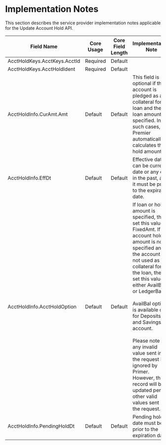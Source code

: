 # Implementation Notes
This section describes the service provider implementation notes applicable for the Update Account Hold API.

|Field Name   |Core Usage  |Core Field Length   |Implementation Note   | 
|---|---|---|---|
|AcctHoldKeys.AcctKeys.AcctId	|Required	|Default	| |
|AcctHoldKeys.AcctHoldIdent	|Required	|Default	||
|AcctHoldInfo.CurAmt.Amt	|Default	|Default	|This field is optional if the account is pledged as a collateral for a loan and the loan amount is specified. In such cases, Premier automatically calculates the hold amount. |
|AcctHoldInfo.EffDt	|Default	|Default	|Effective date can be current date or any date in the past, and it must be prior to the expiration date.|
|AcctHoldInfo.AcctHoldOption	|Default	|Default	|If loan or hold amount is specified, then set this value to FixedAmt. If account hold amount is not specified and the account is not used as collateral for the loan, then set this value to either AvailBal or LedgerBal. <br><br> AvailBal option is available only for Deposits and Savings account. <br><br> Please note that any invalid value sent in the request is ignored by Primer. However, the record will be updated per the other valid values sent in the request.|
|AcctHoldInfo.PendingHoldDt	|Default	|Default	| Pending hold date must be prior to the expiration date.|
